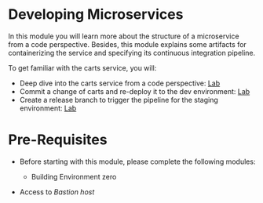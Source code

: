 # Developing Microservices 

In this module you will learn more about the structure of a microservice from a code perspective. Besides, this module explains some artifacts for containerizing the service and specifying its continuous integration pipeline. 

To get familiar with the carts service, you will:
* Deep dive into the carts service from a code perspective: [Lab](./01_Deep_Dive_into_Carts_Service)
* Commit a change of carts and re-deploy it to the dev environment: [Lab](./02_Deploy_Microservice_to_Dev)
* Create a release branch to trigger the pipeline for the staging environment: [Lab](./03_Deploy_Microservice_to_Staging)

# Pre-Requisites

* Before starting with this module, please complete the following modules:
    * Building Environment zero

* Access to *Bastion host*

